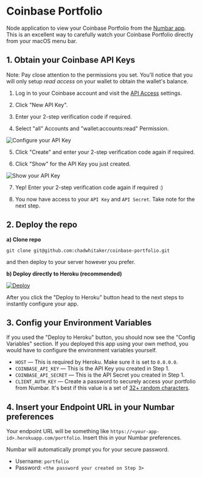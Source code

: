 # Coinbase Portfolio
Node application to view your Coinbase Portfolio from the [Numbar app](https://numbarapp.com). This is an excellent way to carefully watch your Coinbase Portfolio directly from your macOS menu bar.


## 1. Obtain your Coinbase API Keys

Note: Pay close attention to the permissions you set. You'll notice that you will only setup *read access* on your wallet to obtain the wallet's balance.

1. Log in to your Coinbase account and visit the [API Access](https://www.coinbase.com/settings/api) settings.

2. Click "New API Key".

3. Enter your 2-step verification code if required.

4. Select "all" Accounts and "wallet:accounts:read" Permission.

  ![Configure your API Key](http://i.imgur.com/a6xrRJl.png)

5. Click "Create" and enter your 2-step verification code again if required.

6. Click "Show" for the API Key you just created.

  ![Show your API Key](http://i.imgur.com/RRmwB9R.png)

7. Yep! Enter your 2-step verification code again if required :)

8. You now have access to your `API Key` and `API Secret`. Take note for the next step.


## 2. Deploy the repo

**a) Clone repo**

```
git clone git@github.com:chadwhitaker/coinbase-portfolio.git
```
and then deploy to your server however you prefer.

**b) Deploy directly to Heroku (recommended)**

[![Deploy](https://www.herokucdn.com/deploy/button.svg)](https://heroku.com/deploy?template=https://github.com/chadwhitaker/coinbase-portfolio)

After you click the "Deploy to Heroku" button head to the next steps to instantly configure your app.

## 3. Config your Environment Variables

If you used the "Deploy to Heroku" button, you should now see the "Config Variables" section. If you deployed this app using your own method, you would have to configure the environment variables yourself.

  - `HOST` — This is required by Heroku. Make sure it is set to `0.0.0.0`.
  - `COINBASE_API_KEY` — This is the API Key you created in Step 1.
  - `COINBASE_API_SECRET` — This is the API Secret you created in Step 1.
  - `CLIENT_AUTH_KEY` — Create a password to securely access your portfolio from Numbar. It's best if this value is a set of [32+ random characters](http://www.sethcardoza.com/tools/random-password-generator/).  

## 4. Insert your Endpoint URL in your Numbar preferences

Your endpoint URL will be something like `https://<your-app-id>.herokuapp.com/portfolio`. Insert this in your Numbar preferences.

Numbar will automatically prompt you for your secure password.
  - Username: `portfolio`
  - Password: `<the password your created on Step 3>`
